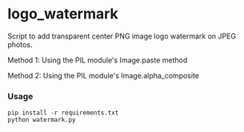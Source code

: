 # logo_watermark

Script to add transparent center PNG image logo watermark on JPEG photos. 

Method 1: Using the PIL module's Image.paste method

Method 2: Using the PIL module's Image.alpha_composite

### Usage 

```
pip install -r requirements.txt
python watermark.py
``` 


